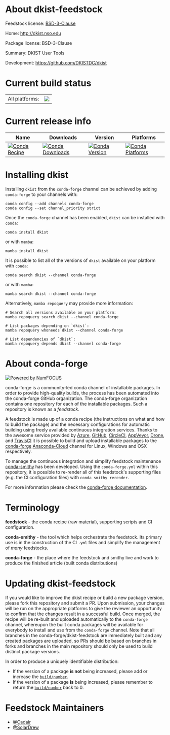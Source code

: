 About dkist-feedstock
=====================

Feedstock license: [BSD-3-Clause](https://github.com/conda-forge/dkist-feedstock/blob/main/LICENSE.txt)

Home: http://dkist.nso.edu

Package license: BSD-3-Clause

Summary: DKIST User Tools

Development: https://github.com/DKISTDC/dkist

Current build status
====================


<table><tr><td>All platforms:</td>
    <td>
      <a href="https://dev.azure.com/conda-forge/feedstock-builds/_build/latest?definitionId=19415&branchName=main">
        <img src="https://dev.azure.com/conda-forge/feedstock-builds/_apis/build/status/dkist-feedstock?branchName=main">
      </a>
    </td>
  </tr>
</table>

Current release info
====================

| Name | Downloads | Version | Platforms |
| --- | --- | --- | --- |
| [![Conda Recipe](https://img.shields.io/badge/recipe-dkist-green.svg)](https://anaconda.org/conda-forge/dkist) | [![Conda Downloads](https://img.shields.io/conda/dn/conda-forge/dkist.svg)](https://anaconda.org/conda-forge/dkist) | [![Conda Version](https://img.shields.io/conda/vn/conda-forge/dkist.svg)](https://anaconda.org/conda-forge/dkist) | [![Conda Platforms](https://img.shields.io/conda/pn/conda-forge/dkist.svg)](https://anaconda.org/conda-forge/dkist) |

Installing dkist
================

Installing `dkist` from the `conda-forge` channel can be achieved by adding `conda-forge` to your channels with:

```
conda config --add channels conda-forge
conda config --set channel_priority strict
```

Once the `conda-forge` channel has been enabled, `dkist` can be installed with `conda`:

```
conda install dkist
```

or with `mamba`:

```
mamba install dkist
```

It is possible to list all of the versions of `dkist` available on your platform with `conda`:

```
conda search dkist --channel conda-forge
```

or with `mamba`:

```
mamba search dkist --channel conda-forge
```

Alternatively, `mamba repoquery` may provide more information:

```
# Search all versions available on your platform:
mamba repoquery search dkist --channel conda-forge

# List packages depending on `dkist`:
mamba repoquery whoneeds dkist --channel conda-forge

# List dependencies of `dkist`:
mamba repoquery depends dkist --channel conda-forge
```


About conda-forge
=================

[![Powered by
NumFOCUS](https://img.shields.io/badge/powered%20by-NumFOCUS-orange.svg?style=flat&colorA=E1523D&colorB=007D8A)](https://numfocus.org)

conda-forge is a community-led conda channel of installable packages.
In order to provide high-quality builds, the process has been automated into the
conda-forge GitHub organization. The conda-forge organization contains one repository
for each of the installable packages. Such a repository is known as a *feedstock*.

A feedstock is made up of a conda recipe (the instructions on what and how to build
the package) and the necessary configurations for automatic building using freely
available continuous integration services. Thanks to the awesome service provided by
[Azure](https://azure.microsoft.com/en-us/services/devops/), [GitHub](https://github.com/),
[CircleCI](https://circleci.com/), [AppVeyor](https://www.appveyor.com/),
[Drone](https://cloud.drone.io/welcome), and [TravisCI](https://travis-ci.com/)
it is possible to build and upload installable packages to the
[conda-forge](https://anaconda.org/conda-forge) [Anaconda-Cloud](https://anaconda.org/)
channel for Linux, Windows and OSX respectively.

To manage the continuous integration and simplify feedstock maintenance
[conda-smithy](https://github.com/conda-forge/conda-smithy) has been developed.
Using the ``conda-forge.yml`` within this repository, it is possible to re-render all of
this feedstock's supporting files (e.g. the CI configuration files) with ``conda smithy rerender``.

For more information please check the [conda-forge documentation](https://conda-forge.org/docs/).

Terminology
===========

**feedstock** - the conda recipe (raw material), supporting scripts and CI configuration.

**conda-smithy** - the tool which helps orchestrate the feedstock.
                   Its primary use is in the construction of the CI ``.yml`` files
                   and simplify the management of *many* feedstocks.

**conda-forge** - the place where the feedstock and smithy live and work to
                  produce the finished article (built conda distributions)


Updating dkist-feedstock
========================

If you would like to improve the dkist recipe or build a new
package version, please fork this repository and submit a PR. Upon submission,
your changes will be run on the appropriate platforms to give the reviewer an
opportunity to confirm that the changes result in a successful build. Once
merged, the recipe will be re-built and uploaded automatically to the
`conda-forge` channel, whereupon the built conda packages will be available for
everybody to install and use from the `conda-forge` channel.
Note that all branches in the conda-forge/dkist-feedstock are
immediately built and any created packages are uploaded, so PRs should be based
on branches in forks and branches in the main repository should only be used to
build distinct package versions.

In order to produce a uniquely identifiable distribution:
 * If the version of a package **is not** being increased, please add or increase
   the [``build/number``](https://docs.conda.io/projects/conda-build/en/latest/resources/define-metadata.html#build-number-and-string).
 * If the version of a package **is** being increased, please remember to return
   the [``build/number``](https://docs.conda.io/projects/conda-build/en/latest/resources/define-metadata.html#build-number-and-string)
   back to 0.

Feedstock Maintainers
=====================

* [@Cadair](https://github.com/Cadair/)
* [@SolarDrew](https://github.com/SolarDrew/)

